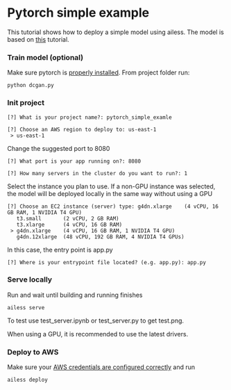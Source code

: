 
# Pytorch simple example

This tutorial shows how to deploy a simple model using ailess. The model is based on [this](https://pytorch.org/tutorials/beginner/dcgan_faces_tutorial.html) tutorial.

### Train model (optional)
Make sure pytorch is [properly installed](https://pytorch.org/get-started/locally/). From project folder run:
```console
python dcgan.py
```

### Init project

```console
[?] What is your project name?: pytorch_simple_examle
 ```

```console
[?] Choose an AWS region to deploy to: us-east-1
 > us-east-1
```
Сhange the suggested port to 8080
```console
[?] What port is your app running on?: 8080
```

```console
[?] How many servers in the cluster do you want to run?: 1
```
Select the instance you plan to use. If a non-GPU instance was selected, the model will be deployed locally in the same way without using a GPU
```console
[?] Choose an EC2 instance (server) type: g4dn.xlarge    (4 vCPU, 16 GB RAM, 1 NVIDIA T4 GPU)
   t3.small       (2 vCPU, 2 GB RAM)
   t3.xlarge      (4 vCPU, 16 GB RAM)
 > g4dn.xlarge    (4 vCPU, 16 GB RAM, 1 NVIDIA T4 GPU)
   g4dn.12xlarge  (48 vCPU, 192 GB RAM, 4 NVIDIA T4 GPUs)
```
In this case, the entry point is app.py
```console
[?] Where is your entrypoint file located? (e.g. app.py): app.py
```
### Serve locally
Run and wait until building and running finishes
```console
ailess serve
```
To test use test_server.ipynb or test_server.py to get test.png.

When using a GPU, it is recommended to use the latest drivers.
### Deploy to AWS
Make sure your [AWS credentials are configured correctly](https://github.com/dat1-co/ailess-cli/blob/main/readme.md#accessing-aws-resources) and run
```console
ailess deploy
```
